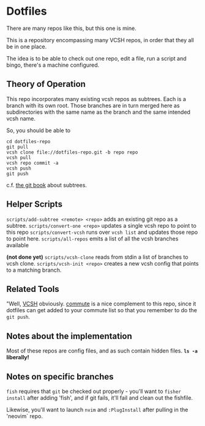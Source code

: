 # Dotfiles

There are many repos like this, but this one is mine.

This is a repository encompassing many VCSH repos, in order that they all be in one place.

The idea is to be able to
check out one repo,
edit a file,
run a script
and bingo, there's a machine configured.

## Theory of Operation

This repo incorporates many existing vcsh repos as subtrees.
Each is a branch with its own root.
Those branches are in turn merged here as subdirectories
with the same name as the branch
and the same intended vcsh name.

So, you should be able to
```
cd dotfiles-repo
git pull
vcsh clone file://dotfiles-repo.git -b repo repo
vcsh pull
vcsh repo commit -a
vcsh push
git push
```

c.f. [the git book](https://git-scm.com/book/en/v1/Git-Tools-Subtree-Merging) about subtrees.

## Helper Scripts

`scripts/add-subtree <remote> <repo>` adds an existing git repo as a subtree.
`scripts/convert-one <repo>` updates a single vcsh repo to point to this repo
`scripts/convert-vcsh` runs over `vcsh list` and updates those repo to point here.
`scripts/all-repos` emits a list of all the vcsh branches available

__(not done yet)__
`scripts/vcsh-clone` reads from stdin a list of branches to vcsh clone.
`scripts/vcsh-init <repo>` creates a new vcsh config that points to a matching branch.

## Related Tools

"Well, [VCSH](https://github.com/RichiH/vcsh) obviously.
[commute](https://github.com/nyarly/commute) is a nice complement to this repo,
since it dotfiles can get added to your commute list
so that you remember to do the `git push`.

## Notes about the implementation

Most of these repos are config files,
and as such contain hidden files.
**`ls -a` liberally!**


## Notes on specific branches

`fish` requires that `git` be checked out properly -
you'll want to `fisher install` after adding 'fish',
and if git fails, it'll fail and clean out the fishfile.

Likewise, you'll want to launch `nvim` and `:PlugInstall`
after pulling in the 'neovim` repo.
